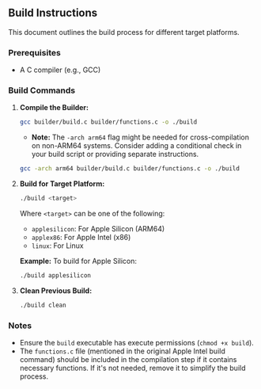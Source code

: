 ## Build Instructions

This document outlines the build process for different target platforms.

### Prerequisites

*   A C compiler (e.g., GCC)

### Build Commands

1.  **Compile the Builder:**

    ```bash
    gcc builder/build.c builder/functions.c -o ./build 
    ```

    *   **Note:**  The `-arch arm64` flag might be needed for cross-compilation on non-ARM64 systems.  Consider adding a conditional check in your build script or providing separate instructions.

    ```bash
    gcc -arch arm64 builder/build.c builder/functions.c -o ./build 
    ```

2.  **Build for Target Platform:**

    ```bash
    ./build <target>
    ```

    Where `<target>` can be one of the following:

    *   `applesilicon`:  For Apple Silicon (ARM64)
    *   `applex86`: For Apple Intel (x86)
    *   `linux`: For Linux

    **Example:** To build for Apple Silicon:

    ```bash
    ./build applesilicon
    ```

3.  **Clean Previous Build:**

    ```bash
    ./build clean
    ```

### Notes

*   Ensure the `build` executable has execute permissions (`chmod +x build`).
*   The `functions.c` file (mentioned in the original Apple Intel build command) should be included in the compilation step if it contains necessary functions.  If it's not needed, remove it to simplify the build process.